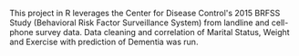 This project in R leverages the Center for Disease Control's 2015 BRFSS Study (Behavioral Risk Factor Surveillance System) from landline and cell-phone survey data. Data cleaning and correlation of Marital Status, Weight and Exercise with prediction of Dementia was run.
